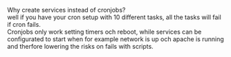 Why create services instead of cronjobs? <br />
well if you have your cron setup with 10 different tasks, all the tasks will fail if cron fails. <br />
Cronjobs only work setting timers och reboot, while services can be configurated to start when for example network is up och apache is running and therfore lowering the risks on fails with scripts. 
